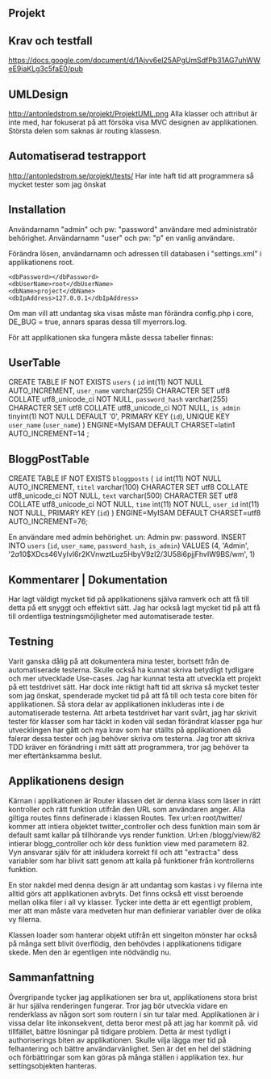 Projekt
-------------------
Krav och testfall
-----------------
https://docs.google.com/document/d/1Ajvv6el25APgUmSdfPb31AG7uhWWeE9iaKLg3c5faE0/pub

UMLDesign 
-----------------
http://antonledstrom.se/projekt/ProjektUML.png
Alla klasser och attribut är inte med, har fokuserat på att försöka visa MVC designen av applikationen. 
Största delen som saknas är routing klassesn. 

Automatiserad testrapport
-----------------
http://antonledstrom.se/projekt/tests/
Har inte haft tid att programmera så mycket tester som jag önskat 

Installation
-----------------
Användarnamn "admin" och pw: "password" användare med administratör behörighet. 
Användarnamn "user" och pw: "p" en vanlig användare. 

Förändra lösen, användarnamn och adressen till databasen i "settings.xml" i applikationens root.
    
    <dbPassword></dbPassword>
    <dbUserName>root</dbUserName>
    <dbName>project</dbName>
    <dbIpAddress>127.0.0.1</dbIpAddress>

Om man vill att undantag ska visas måste man förändra config.php i core, DE_BUG = true, annars sparas dessa till myerrors.log.  

För att applikationen ska fungera måste dessa tabeller finnas: 

UserTable
-----------------
CREATE TABLE IF NOT EXISTS `users` (
		  `id` int(11) NOT NULL AUTO_INCREMENT,
		  `user_name` varchar(255) CHARACTER SET utf8 COLLATE utf8_unicode_ci NOT NULL,
		  `password_hash` varchar(255) CHARACTER SET utf8 COLLATE utf8_unicode_ci NOT NULL,
		  `is_admin` tinyint(1) NOT NULL DEFAULT '0',
		  PRIMARY KEY (`id`),
		  UNIQUE KEY `user_name` (`user_name`)
		) ENGINE=MyISAM  DEFAULT CHARSET=latin1 AUTO_INCREMENT=14 ;

BloggPostTable
-----------------
CREATE TABLE IF NOT EXISTS `bloggposts` (
		  `id` int(11) NOT NULL AUTO_INCREMENT,
		  `titel` varchar(100)  CHARACTER SET utf8 COLLATE utf8_unicode_ci NOT NULL,
		  `text` varchar(500) CHARACTER SET utf8 COLLATE utf8_unicode_ci NOT NULL,
		  `time` int(11) NOT NULL,
		  `user_id` int(11) NOT NULL,
		  PRIMARY KEY (`id`)
		) ENGINE=MyISAM  DEFAULT CHARSET=utf8 AUTO_INCREMENT=76;


En användare med admin behörighet. un: Admin pw: password.
INSERT INTO `users` (`id`, `user_name`, `password_hash`, `is_admin`) VALUES
(4, 'Admin', '$2a$10$XDcs46VyIvI6r2KVnwztLuz5HbyV9zI2/3U58i6pjjFhvIW9BS/wm', 1)


Kommentarer | Dokumentation
-----------------
Har lagt väldigt mycket tid på applikationens själva ramverk och att få till detta på ett snyggt och effektivt sätt.
Jag har också lagt mycket tid på att få till ordentliga testningsmöjligheter med automatiserade tester. 

Testning
----------------
Varit ganska dålig på att dokumentera mina tester, bortsett från de automatiserade testerna. Skulle också ha kunnat skriva betydligt tydligare och mer utvecklade Use-cases. 
Jag har kunnat testa att utveckla ett projekt på ett testdrivet sätt. Har dock inte riktigt haft tid att skriva så mycket tester som jag önskat, spenderade mycket tid på att få till och testa core biten för applikationen. Så stora delar av applikationen inkluderas inte i de automatiserade testerna. 
Att arbeta testdrivet har varit svårt, jag har skrivit tester för klasser som har täckt in koden väl sedan förändrat klasser pga hur utvecklingen har gått och nya krav som har ställts på applikationen då falerar dessa tester och jag behöver skriva om testerna.
Jag tror att skriva TDD kräver en förändring i mitt sätt att programmera, tror jag behöver ta mer eftertänksamma beslut.  

Applikationens design
-----------
Kärnan i applikationen är Router klassen det är denna klass som läser in rätt kontroller och rätt funktion utifrån den URL som användaren anger. Alla giltiga routes finns definerade i klassen Routes. 
Tex url:en root/twitter/ kommer att intiera objektet twitter_controller och dess funktion main som är default samt kallar på tillhörande vys render funktion. 
Url:en /blogg/view/82 intierar blogg_controller och kör dess funktion view med parametern 82.
Vyn ansvarar själv för att inkludera korrekt fil och att "extract:a" dess variabler som har blivit satt genom att kalla på funktioner från kontrollerns funktion. 

En stor nakdel med denna design är att undantag som kastas i vy filerna inte alltid görs att applikationen avbryts. Det finns också ett visst beroende mellan olika filer i all vy klasser. Tycker inte detta är ett egentligt problem, mer att man måste vara medveten hur man definierar variabler över de olika vy filerna. 

Klassen loader som hanterar objekt utifrån ett singelton mönster har också på många sett blivit överflödig, den behövdes i applikationens tidigare skede. Men den är egentligen inte nödvändig nu. 

Sammanfattning
------------------
Övergripande tycker jag applikationen ser bra ut, applikationens stora brist är hur själva renderingen fungerar. Tror jag bör utveckla vidare en renderklass av någon sort som routern i sin tur talar med. 
Applikationen är i vissa delar lite inkonsekvent, detta beror mest på att jag har kommit på. vid tillfället, bättre lösningar på tidigare problem. Detta är mest tydligt i authoriserings biten av applikationen. 
Skulle vilja lägga mer tid på felhantering och bättre användarvänlighet. Sen är det en hel del städning och förbättringar som kan göras på många ställen i applikation tex. hur settingsobjekten hanteras. 